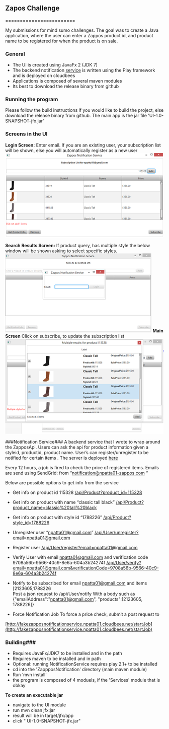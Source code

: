 ## Zapos Challenge ##
========================

My submissions for mind sumo challenges.
The goal was to create a Java application, where the user can enter a Zappos product id, and product name to be registered for when the product is on sale.

### General ###
- The UI is created using JavaFx 2 (JDK 7)
- The backend notification [service](http://fakezapposnotificationservice.npatta01.cloudbees.net/)  is written using the Play framework and is deployed on cloudbees
- Applications is composed of several maven modules
- Its best to download the release binary from github

### Running the program
Please follow the build instructions if you would like to build the project, else download the release binary from github.
The main app is the jar file 'UI-1.0-SNAPSHOT-jfx.jar'



### Screens in the UI ###
**Login Screen:**
Enter email. If you are an existing user, your subscription list will be shown, else you will automatically register as a new user
![](images/main_screen.png)

**Search Results Screen:**
If product query, has multiple style the below window will be shown asking to select specific styles.
![](images/login_screen.png)
**Main Screen**
Click on subscribe, to update the subscription list
![](images/results.png)


###Notification Service###
A backend service that I wrote to wrap around the ZapposApi. Users can ask the api for product information given a styleid, productid, product name. User’s can register/unregister to be notified for certain items .
The server is deployed [here](http://fakezapposnotificationservice.npatta01.cloudbees.net/) 

Every 12 hours, a job is fired to check the price of registered items.
Emails are send using SendGrid: from “notification@npatta01-zappos.com “


Below are possible options to get info from the service

- Get info on product id 115328
[/api/Product?product_id=115328](http://fakezapposnotificationservice.npatta01.cloudbees.net/api/Product?product_id=115328)

- Get info on product with name “classic tall black”
[/api/Product?product_name=classic%20tall%20black](http://fakezapposnotificationservice.npatta01.cloudbees.net/api/Product?product_name=classic%20tall%20black)

- Get info on product with style id “1788226”
[/api/Product?style_id=1788226](http://fakezapposnotificationservice.npatta01.cloudbees.net/api/Product?style_id=1788226)

- Unregister user “npatta01@gmail.com”
[/api/User/unregister?email=npatta01@gmail.com](http://fakezapposnotificationservice.npatta01.cloudbees.net/api/User/unregister?email=npatta01@gmail.com)

- Register user
[/api/User/register?email=npatta01@gmail.com](http://fakezapposnotificationservice.npatta01.cloudbees.net/api/User/register?email=npatta01@gmail.com)

- Verify User with email npatta01@gmail.com and verification code 9708a56b-9566-40c9-8e6a-604a3b24274f
[/api/User/verify?email=npatta01@gmail.com&verificationCode=9708a56b-9566-40c9-8e6a-604a3b24274f](http://fakezapposnotificationservice.npatta01.cloudbees.net/api/User/verify?email=npatta01@gmail.com&verificationCode=9708a56b-9566-40c9-8e6a-604a3b24274f)

- Notify to be subscribed for email npatta01@gmail.com and items [2123605,1788226\
Post a json request to /api/User/notify
With a body such as 
{"emailAddress":"npatta01@gmail.com", "products":[2123605, 1788226]} 

- Force Notification Job
To force a price check, submit a post request to

[http://fakezapposnotificationservice.npatta01.cloudbees.net/startJob](http://fakezapposnotificationservice.npatta01.cloudbees.net/startJob)

### Building###
- Requires JavaFx/JDK7 to be installed and in the path
- Requires maven to be installed and in path
- Optional: running NotificationService requires play 2.1+ to be installed
- cd into the 'ZappposNotification' directory (main maven module)
- Run ‘mvn install’
- the program is composed of 4 moduels, if the 'Services' module that is obkay

**To create an executable jar**

- navigate to the UI module
- run mvn clean jfx:jar
- result will be in target/jfx/app
- click " UI-1.0-SNAPSHOT-jfx.jar"





